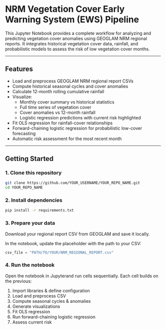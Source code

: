 # NRM Vegetation Cover Early Warning System (EWS) Pipeline

This Jupyter Notebook provides a complete workflow for analyzing and predicting vegetation cover anomalies using GEOGLAM NRM regional reports. It integrates historical vegetation cover data, rainfall, and probabilistic models to assess the risk of low vegetation cover months.

---

## **Features**

- Load and preprocess GEOGLAM NRM regional report CSVs  
- Compute historical seasonal cycles and cover anomalies  
- Calculate 12-month rolling cumulative rainfall  
- Visualize:
  - Monthly cover summary vs historical statistics  
  - Full time series of vegetation cover  
  - Cover anomalies vs 12-month rainfall  
  - Logistic regression predictions with current risk highlighted  
- Fit OLS regression for rainfall-cover relationships  
- Forward-chaining logistic regression for probabilistic low-cover forecasting  
- Automatic risk assessment for the most recent month  

---

## **Getting Started**

### **1. Clone this repository**
```bash
git clone https://github.com/YOUR_USERNAME/YOUR_REPO_NAME.git
cd YOUR_REPO_NAME
```

### **2. Install dependencies**
```bash
pip install -r requirements.txt
```

### **3. Prepare your data**
Download your regional report CSV from GEOGLAM and save it locally.

In the notebook, update the placeholder with the path to your CSV:

```python
csv_file = "PATH/TO/YOUR/NRM_REGIONAL_REPORT.csv"
```

### **4. Run the notebook**

Open the notebook in Jupyterand run cells sequentially. Each cell builds on the previous:

1. Import libraries & define configuration
2. Load and preprocess CSV
3. Compute seasonal cycles & anomalies
4. Generate visualizations
5. Fit OLS regression
6. Run forward-chaining logistic regression
7. Assess current risk
